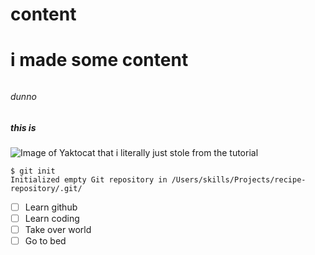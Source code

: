 # content <h1>
# i made some content <h6>
###### dunno
##### this is <h4>
![Image of Yaktocat that i literally just stole from the tutorial](https://octodex.github.com/images/yaktocat.png)

```
$ git init
Initialized empty Git repository in /Users/skills/Projects/recipe-repository/.git/
```

- [ ] Learn github
- [ ] Learn coding
- [ ] Take over world
- [ ] Go to bed
